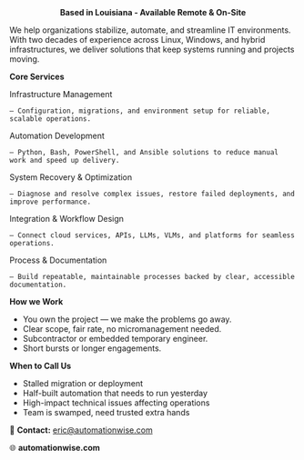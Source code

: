 <div align="center">
  <b>Based in Louisiana - Available Remote & On-Site</b>
</div>

We help organizations stabilize, automate, and streamline IT environments. With two decades of experience across Linux, Windows, and hybrid infrastructures, we deliver solutions that keep systems running and projects moving.

**Core Services**

Infrastructure Management 

    – Configuration, migrations, and environment setup for reliable, scalable operations.

Automation Development 

    – Python, Bash, PowerShell, and Ansible solutions to reduce manual work and speed up delivery.

System Recovery & Optimization 

    – Diagnose and resolve complex issues, restore failed deployments, and improve performance.

Integration & Workflow Design 

    – Connect cloud services, APIs, LLMs, VLMs, and platforms for seamless operations.

Process & Documentation 

    – Build repeatable, maintainable processes backed by clear, accessible documentation.

**How we Work**
- You own the project — we make the problems go away.
- Clear scope, fair rate, no micromanagement needed.
- Subcontractor or embedded temporary engineer.
- Short bursts or longer engagements.

**When to Call Us**
- Stalled migration or deployment
- Half-built automation that needs to run yesterday
- High-impact technical issues affecting operations
- Team is swamped, need trusted extra hands

📧 **Contact:** eric@automationwise.com

🌐 **automationwise.com**
